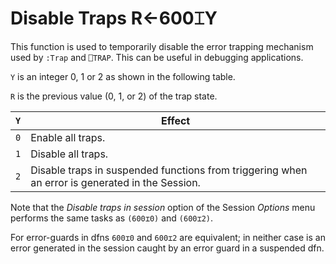 
<!-- Hidden search keywords -->
<div style="display: none;">
  600⌶
</div>






<h1 class="heading"><span class="name">Disable Traps</span> <span class="command">R←600⌶Y</span></h1>



This function is used to temporarily disable the error trapping mechanism used by `:Trap` and `⎕TRAP`. This can be useful in debugging applications.


`Y` is an integer 0, 1 or 2 as shown in the following table.


`R` is the previous value (0, 1, or 2) of the trap state.


|`Y`|Effect                                                                                         |
|---|-----------------------------------------------------------------------------------------------|
|`0`|Enable all traps.                                                                              |
|`1`|Disable all traps.                                                                             |
|`2`|Disable traps in suspended functions from triggering when an error is generated in the Session.|


Note that the *Disable traps in session* option of the Session *Options* menu performs the same tasks as `(600⌶0)` and `(600⌶2)`.


For  error-guards in dfns `600⌶0` and `600⌶2` are equivalent; in neither case is an error generated in the session caught by an error guard in a suspended dfn.



